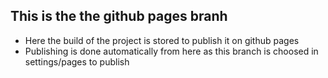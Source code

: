 ## This is the the github pages branh 
- Here the build of the project is stored to publish it on github  pages
- Publishing is done automatically from here as this branch is choosed in settings/pages to publish 
